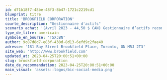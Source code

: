 ```yaml
---
id: d71b18f7-48be-48f3-8b47-1721c2219cd1
blueprint: titre
title: 'BROOKFIELD CORPORATION'
courte_description: "Gestionnaire d'actifs"
scenario_achat: '(Avril 2023 - 44,50 $ CAN) Gestionnaire d’actifs reconnu mondialement. Sources de revenus diversifiés dans des secteurs en croissance (immobilier, infrastructures, énergie renouvelable). Équipe de direction de haute qualité détenant beaucoup d’actions. Excellent bilan. La division la plus importante, gestion d’actifs, est peu cyclique et nécessite peu de capital. Évaluation attrayante où une partie de la valeur est estimable par les titres boursiers publics qu’elle détient.'
type_de_titre: americain
symbole_en_bourse: 'TSX:BN'
author: 9c87d8d7-e83f-438d-8d13-6efd9c2fae40
adresse: '181 Bay Street Brookfield Place, Toronto, ON M5J 2T3'
site_web: 'http://www.brookfield.com'
updated_at: 2023-04-25T20:00:51+00:00
slug: brookfield-corporation
date_de_recommandation: 2023-04-25T20:00:51+00:00
main_visual: 'assets::logos/bic-social-media.png'
---
```

